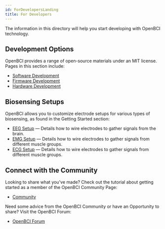 ```yaml
---
id: ForDevelopersLanding
title: For Developers
---
```


The information in this directory will help you start developing with OpenBCI technology.

## Development Options

OpenBCI provides a range of open-source materials under an MIT license. Pages in this section include:

* [Software Development](11ForDevelopers/01-SoftwareDevelopment.md)
* [Firmware Development](11ForDevelopers/02-FirmwareDevelopment.md)
* [Hardware Development](11ForDevelopers/03-HardwareDevelopment.md)

## Biosensing Setups
OpenBCI allows you to customize electrode setups for various types of biosensing, as found in the Getting Started section:

* [EEG Setup](01GettingStarted/02-Biosensing-Setups/01-EEG-Setup.md) — Details how to wire electrodes to gather signals from the brain.
* [EMG Setup](01GettingStarted/02-Biosensing-Setups/02-EMG-Setup.md) — Details how to wire electrodes to gather signals from different muscle groups.
* [ECG Setup](01GettingStarted/02-Biosensing-Setups/03-ECG-Setup.md) — Details how to wire electrodes to gather signals from different muscle groups.

## Connect with the Community
Looking to share what you've made? Check out the tutorial about getting started as a member of the OpenBCI Community Page:
* [Community](01GettingStarted/03-Community/13-Community_Instructions.md)

Need some advice from the OpenBCI Community or have an Opportunity to share? Visit the OpenBCI Forum:
* [OpenBCI Forum](https://openbci.com/forum)
